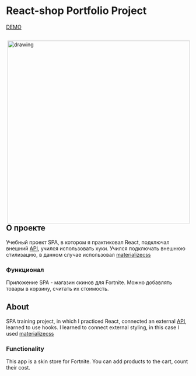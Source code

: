 # React-shop Portfolio Project

[DEMO](https://bitvinus.github.io/react-shop)

<div>

<img align="right" src="https://user-images.githubusercontent.com/28097002/172167871-efe01bd7-0f4f-4ddf-9877-1e5318d76bb2.png" alt="drawing" width="500"/>
    <p align="left">

## О проекте
      
Учебный проект SPA, в котором я практиковал React, подключал внешний [API](https://fortniteapi.io), учился использовать хуки. Учился подключать внешнюю стилизацию, в данном случае использовал [materializecss](https://materializecss.com/)

### Функционал
Приложение SPA - магазин скинов для Fortnite. Можно добавлять товары в корзину, считать их стоимость. 
    </p>

  <div>

## About
SPA training project, in which I practiced React, connected an external [API](https://fortniteapi.io ), learned to use hooks. I learned to connect external styling, in this case I used [materializecss](https://materializecss.com/)

### Functionality
This app is a skin store for Fortnite. You can add products to the cart, count their cost.
  </div>
  </div>
